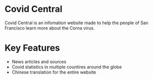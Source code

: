 # Covid Central

Covid Central is an infomation website made to help the people of San Francisco learn more about the Corna virus. 

# Key Features
- News articles and sources
- Covid statistics in multiple countires around the globe
- Chinese translation for the entire website
